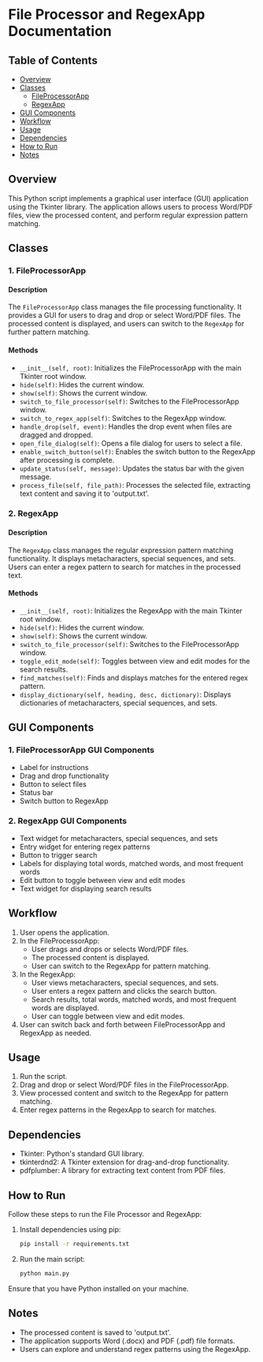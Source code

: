 # File Processor and RegexApp Documentation

## Table of Contents
- [Overview](#overview)
- [Classes](#classes)
  - [FileProcessorApp](#fileprocessorapp)
  - [RegexApp](#regexapp)
- [GUI Components](#gui-components)
- [Workflow](#workflow)
- [Usage](#usage)
- [Dependencies](#dependencies)
- [How to Run](#how-to-run)
- [Notes](#notes)

## Overview

This Python script implements a graphical user interface (GUI) application using the Tkinter library. The application allows users to process Word/PDF files, view the processed content, and perform regular expression pattern matching.

## Classes

### 1. FileProcessorApp

#### Description
The `FileProcessorApp` class manages the file processing functionality. It provides a GUI for users to drag and drop or select Word/PDF files. The processed content is displayed, and users can switch to the `RegexApp` for further pattern matching.

#### Methods
- `__init__(self, root)`: Initializes the FileProcessorApp with the main Tkinter root window.
- `hide(self)`: Hides the current window.
- `show(self)`: Shows the current window.
- `switch_to_file_processor(self)`: Switches to the FileProcessorApp window.
- `switch_to_regex_app(self)`: Switches to the RegexApp window.
- `handle_drop(self, event)`: Handles the drop event when files are dragged and dropped.
- `open_file_dialog(self)`: Opens a file dialog for users to select a file.
- `enable_switch_button(self)`: Enables the switch button to the RegexApp after processing is complete.
- `update_status(self, message)`: Updates the status bar with the given message.
- `process_file(self, file_path)`: Processes the selected file, extracting text content and saving it to 'output.txt'.

### 2. RegexApp

#### Description
The `RegexApp` class manages the regular expression pattern matching functionality. It displays metacharacters, special sequences, and sets. Users can enter a regex pattern to search for matches in the processed text.

#### Methods
- `__init__(self, root)`: Initializes the RegexApp with the main Tkinter root window.
- `hide(self)`: Hides the current window.
- `show(self)`: Shows the current window.
- `switch_to_file_processor(self)`: Switches to the FileProcessorApp window.
- `toggle_edit_mode(self)`: Toggles between view and edit modes for the search results.
- `find_matches(self)`: Finds and displays matches for the entered regex pattern.
- `display_dictionary(self, heading, desc, dictionary)`: Displays dictionaries of metacharacters, special sequences, and sets.

## GUI Components

### 1. FileProcessorApp GUI Components
- Label for instructions
- Drag and drop functionality
- Button to select files
- Status bar
- Switch button to RegexApp

### 2. RegexApp GUI Components
- Text widget for metacharacters, special sequences, and sets
- Entry widget for entering regex patterns
- Button to trigger search
- Labels for displaying total words, matched words, and most frequent words
- Edit button to toggle between view and edit modes
- Text widget for displaying search results

## Workflow

1. User opens the application.
2. In the FileProcessorApp:
   - User drags and drops or selects Word/PDF files.
   - The processed content is displayed.
   - User can switch to the RegexApp for pattern matching.
3. In the RegexApp:
   - User views metacharacters, special sequences, and sets.
   - User enters a regex pattern and clicks the search button.
   - Search results, total words, matched words, and most frequent words are displayed.
   - User can toggle between view and edit modes.
4. User can switch back and forth between FileProcessorApp and RegexApp as needed.

## Usage

1. Run the script.
2. Drag and drop or select Word/PDF files in the FileProcessorApp.
3. View processed content and switch to the RegexApp for pattern matching.
4. Enter regex patterns in the RegexApp to search for matches.


## Dependencies

- Tkinter: Python's standard GUI library.
- tkinterdnd2: A Tkinter extension for drag-and-drop functionality.
- pdfplumber: A library for extracting text content from PDF files.


## How to Run

Follow these steps to run the File Processor and RegexApp:

1. Install dependencies using pip:

    ```bash
    pip install -r requirements.txt
    ```

2. Run the main script:

    ```bash
    python main.py
    ```

Ensure that you have Python installed on your machine.

## Notes

- The processed content is saved to 'output.txt'.
- The application supports Word (.docx) and PDF (.pdf) file formats.
- Users can explore and understand regex patterns using the RegexApp.
